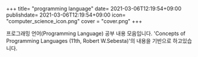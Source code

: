 +++
title= "programming language"
date= 2021-03-06T12:19:54+09:00
publishdate= 2021-03-06T12:19:54+09:00
icon= "computer_science_icon.png"
cover = "cover.png"
+++

프로그래밍 언어(Programming Language) 공부 내용 모음입니다. 'Concepts of Programming Languages (11th, Robert W.Sebesta)'의 내용을 기반으로 하고있습니다.